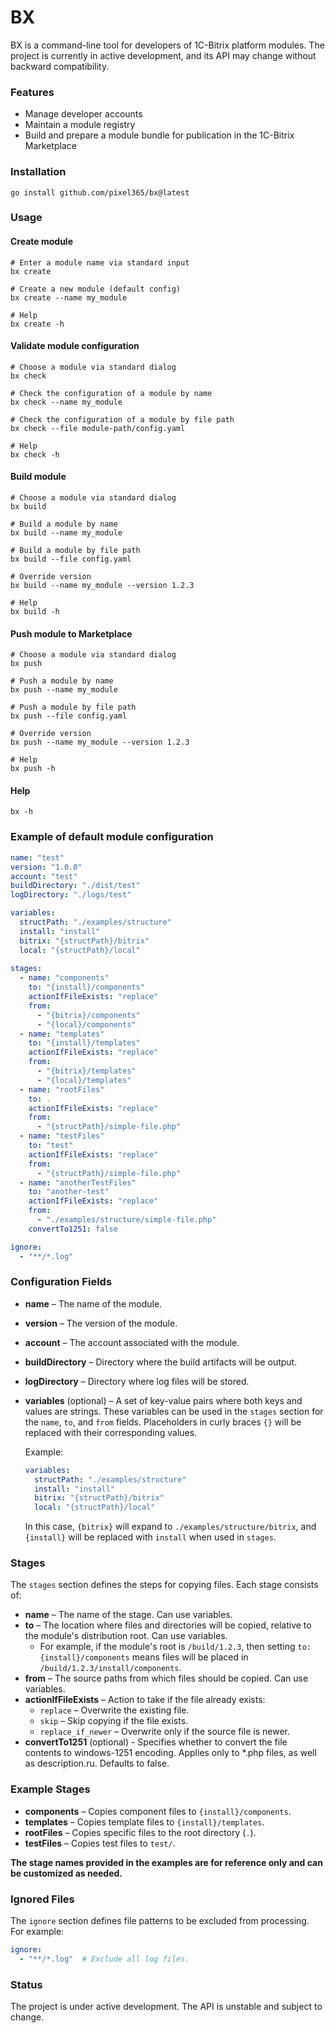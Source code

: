 # BX

BX is a command-line tool for developers of 1C-Bitrix platform modules. 
The project is currently in active development, and its API may change without backward compatibility.

### Features

- Manage developer accounts
- Maintain a module registry
- Build and prepare a module bundle for publication in the 1C-Bitrix Marketplace

### Installation

```shell
go install github.com/pixel365/bx@latest
```

### Usage

#### Create module

```shell
# Enter a module name via standard input
bx create
```

```shell
# Create a new module (default config)
bx create --name my_module
```

```shell
# Help
bx create -h
```

#### Validate module configuration

```shell
# Choose a module via standard dialog
bx check
```

```shell
# Check the configuration of a module by name
bx check --name my_module
```

```shell
# Check the configuration of a module by file path
bx check --file module-path/config.yaml
```

```shell
# Help
bx check -h
```

#### Build module

```shell
# Choose a module via standard dialog
bx build
```

```shell
# Build a module by name
bx build --name my_module
```

```shell
# Build a module by file path
bx build --file config.yaml
```

```shell
# Override version
bx build --name my_module --version 1.2.3
```

```shell
# Help
bx build -h
```

#### Push module to Marketplace

```shell
# Choose a module via standard dialog
bx push
```

```shell
# Push a module by name
bx push --name my_module
```

```shell
# Push a module by file path
bx push --file config.yaml
```

```shell
# Override version
bx push --name my_module --version 1.2.3
```

```shell
# Help
bx push -h
```

#### Help

```shell
bx -h
```

### Example of default module configuration

```yaml
name: "test"
version: "1.0.0"
account: "test"
buildDirectory: "./dist/test"
logDirectory: "./logs/test"

variables:
  structPath: "./examples/structure"
  install: "install"
  bitrix: "{structPath}/bitrix"
  local: "{structPath}/local"
  
stages:
  - name: "components"
    to: "{install}/components"
    actionIfFileExists: "replace"
    from:
      - "{bitrix}/components"
      - "{local}/components"
  - name: "templates"
    to: "{install}/templates"
    actionIfFileExists: "replace"
    from:
      - "{bitrix}/templates"
      - "{local}/templates"
  - name: "rootFiles"
    to: .
    actionIfFileExists: "replace"
    from:
      - "{structPath}/simple-file.php"
  - name: "testFiles"
    to: "test"
    actionIfFileExists: "replace"
    from:
      - "{structPath}/simple-file.php"
  - name: "anotherTestFiles"
    to: "another-test"
    actionIfFileExists: "replace"
    from:
      - "./examples/structure/simple-file.php"
    convertTo1251: false

ignore:
  - "**/*.log"
```

### Configuration Fields

- **name** – The name of the module.
- **version** – The version of the module.
- **account** – The account associated with the module.
- **buildDirectory** – Directory where the build artifacts will be output.
- **logDirectory** – Directory where log files will be stored.
- **variables** (optional) – A set of key-value pairs where both keys and values are strings. These variables can be used in the `stages` section for the `name`, `to`, and `from` fields. Placeholders in curly braces `{}` will be replaced with their corresponding values.

  Example:

  ```yaml
  variables:
    structPath: "./examples/structure"
    install: "install"
    bitrix: "{structPath}/bitrix"
    local: "{structPath}/local"
  ```

  In this case, `{bitrix}` will expand to `./examples/structure/bitrix`, and `{install}` will be replaced with `install` when used in `stages`.

### Stages

The `stages` section defines the steps for copying files. Each stage consists of:

- **name** – The name of the stage. Can use variables.
- **to** – The location where files and directories will be copied, relative to the module's distribution root. Can use variables.
  - For example, if the module's root is `/build/1.2.3`, then setting `to: {install}/components` means files will be placed in `/build/1.2.3/install/components`.
- **from** – The source paths from which files should be copied. Can use variables.
- **actionIfFileExists** – Action to take if the file already exists:
  - `replace` – Overwrite the existing file.
  - `skip` – Skip copying if the file exists.
  - `replace_if_newer` – Overwrite only if the source file is newer.
- **convertTo1251** (optional) - Specifies whether to convert the file contents to windows-1251 encoding. Applies only to *.php files, as well as description.ru. Defaults to false.

### Example Stages

- **components** – Copies component files to `{install}/components`.
- **templates** – Copies template files to `{install}/templates`.
- **rootFiles** – Copies specific files to the root directory (`.`).
- **testFiles** – Copies test files to `test/`.

**The stage names provided in the examples are for reference only and can be customized as needed.**

### Ignored Files

The `ignore` section defines file patterns to be excluded from processing.  
For example:

```yaml
ignore:
  - "**/*.log"  # Exclude all log files.
```

### Status

The project is under active development. The API is unstable and subject to change.
